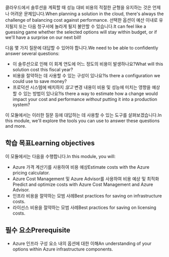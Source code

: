 <span data-ttu-id="b46ee-101">클라우드에서 솔루션을 계획할 때 성능 대비 비용의 적절한 균형을 유지하는 것은 언제나 어려운 문제입니다.</span><span class="sxs-lookup"><span data-stu-id="b46ee-101">When planning a solution in the cloud, there's always the challenge of balancing cost against performance.</span></span> <span data-ttu-id="b46ee-102">선택한 옵션이 예산 이내로 유지될지 또는 다음 청구서에 놀라게 될지 불안할 수 있습니다.</span><span class="sxs-lookup"><span data-stu-id="b46ee-102">It can feel like a guessing game whether the selected options will stay within budget, or if we'll have a surprise on our next bill!</span></span>

<span data-ttu-id="b46ee-103">다음 몇 가지 질문에 대답할 수 있어야 합니다.</span><span class="sxs-lookup"><span data-stu-id="b46ee-103">We need to be able to confidently answer several questions:</span></span>

- <span data-ttu-id="b46ee-104">이 솔루션으로 인해 이 회계 연도에 어느 정도의 비용이 발생하나요?</span><span class="sxs-lookup"><span data-stu-id="b46ee-104">What will this solution cost this fiscal year?</span></span>
- <span data-ttu-id="b46ee-105">비용을 절약하는 데 사용할 수 있는 구성이 있나요?</span><span class="sxs-lookup"><span data-stu-id="b46ee-105">Is there a configuration we could use to save money?</span></span>
- <span data-ttu-id="b46ee-106">프로덕션 시스템에 배치하지 _않고_ 변경 내용이 비용 및 성능에 미치는 영향을 예상할 수 있는 방법이 있나요?</span><span class="sxs-lookup"><span data-stu-id="b46ee-106">Is there a way to estimate how a change would impact your cost and performance _without_ putting it into a production system?</span></span>

<span data-ttu-id="b46ee-107">이 모듈에서는 이러한 질문 등에 대답하는 데 사용할 수 있는 도구를 살펴보겠습니다.</span><span class="sxs-lookup"><span data-stu-id="b46ee-107">In this module, we'll explore the tools you can use to answer these questions and more.</span></span>

## <a name="learning-objectives"></a><span data-ttu-id="b46ee-108">학습 목표</span><span class="sxs-lookup"><span data-stu-id="b46ee-108">Learning objectives</span></span>

<span data-ttu-id="b46ee-109">이 모듈에서는 다음을 수행합니다.</span><span class="sxs-lookup"><span data-stu-id="b46ee-109">In this module, you will:</span></span>

- <span data-ttu-id="b46ee-110">Azure 가격 계산기를 사용하여 비용 예상</span><span class="sxs-lookup"><span data-stu-id="b46ee-110">Estimate costs with the Azure pricing calculator.</span></span>
- <span data-ttu-id="b46ee-111">Azure Cost Management 및 Azure Advisor를 사용하여 비용 예상 및 최적화</span><span class="sxs-lookup"><span data-stu-id="b46ee-111">Predict and optimize costs with Azure Cost Management and Azure Advisor.</span></span>
- <span data-ttu-id="b46ee-112">인프라 비용을 절약하는 모범 사례</span><span class="sxs-lookup"><span data-stu-id="b46ee-112">Best practices for saving on infrastructure costs.</span></span>
- <span data-ttu-id="b46ee-113">라이선스 비용을 절약하는 모범 사례</span><span class="sxs-lookup"><span data-stu-id="b46ee-113">Best practices for saving on licensing costs.</span></span>

## <a name="prerequisite"></a><span data-ttu-id="b46ee-114">필수 요소</span><span class="sxs-lookup"><span data-stu-id="b46ee-114">Prerequisite</span></span>

- <span data-ttu-id="b46ee-115">Azure 인프라 구성 요소 내의 옵션에 대한 이해</span><span class="sxs-lookup"><span data-stu-id="b46ee-115">An understanding of your options within Azure infrastructure components.</span></span>
